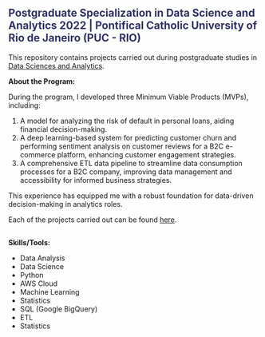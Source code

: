 <h2 style="color: #333366;">Postgraduate Specialization in Data Science and Analytics 2022 | Pontifical Catholic University of Rio de Janeiro (PUC - RIO)</h2>

<p>
    This repository contains projects carried out during postgraduate studies in 
    <a href="https://especializacao.ccec.puc-rio.br/especializacao/ciencia-de-dados-e-analytics" target="_blank">Data Sciences and Analytics</a>.
</p>


<p><strong>About the Program:</strong></p>
<p>During the program, I developed three Minimum Viable Products (MVPs), including:</p>
<ol>
    <li>A model for analyzing the risk of default in personal loans, aiding financial decision-making.</li>
    <li>A deep learning-based system for predicting customer churn and performing sentiment analysis on customer reviews for a B2C e-commerce platform, enhancing customer engagement strategies.</li>
    <li>A comprehensive ETL data pipeline to streamline data consumption processes for a B2C company, improving data management and accessibility for informed business strategies.</li>
</ol>
<p>This experience has equipped me with a robust foundation for data-driven decision-making in analytics roles.</p>

Each of the projects carried out can be found [here](./Projects/).

##
<p><strong>Skills/Tools:</strong></p>
<ul>
    <li>Data Analysis</li>
    <li>Data Science</li>
    <li>Python</li>
    <li>AWS Cloud</li>
    <li>Machine Learning</li>
    <li>Statistics</li>
    <li>SQL (Google BigQuery)</li>
    <li>ETL</li>
    <li>Statistics</li>
</ul>




